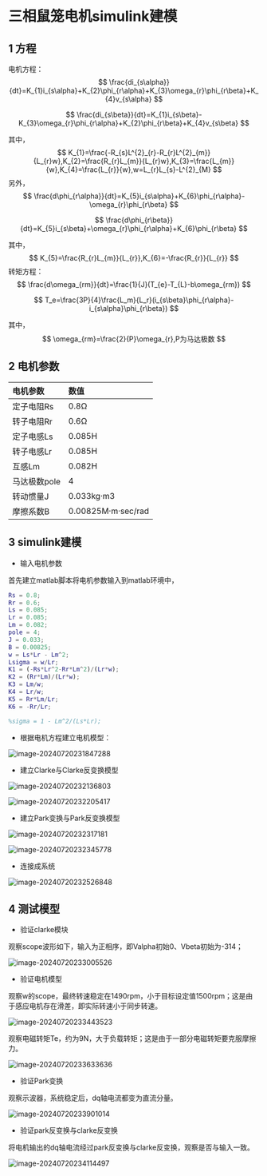 # 三相鼠笼电机simulink建模

## 1 方程

电机方程：
$$
\frac{di_{s\alpha}}{dt}=K_{1}i_{s\alpha}+K_{2}\phi_{r\alpha}+K_{3}\omega_{r}\phi_{r\beta}+K_{4}v_{s\alpha}
$$

$$
\frac{di_{s\beta}}{dt}=K_{1}i_{s\beta}-K_{3}\omega_{r}\phi_{r\alpha}+K_{2}\phi_{r\beta}+K_{4}v_{s\beta}
$$

其中，
$$
K_{1}=\frac{-R_{s}L^{2}_{r}-R_{r}L^{2}_{m}}{L_{r}w},K_{2}=\frac{R_{r}L_{m}}{L_{r}w},K_{3}=\frac{L_{m}}{w},K_{4}=\frac{L_{r}}{w},w=L_{r}L_{s}-L^{2}_{M}
$$
另外，
$$
\frac{d\phi_{r\alpha}}{dt}=K_{5}i_{s\alpha}+K_{6}\phi_{r\alpha}-\omega_{r}\phi_{r\beta}
$$

$$
\frac{d\phi_{r\beta}}{dt}=K_{5}i_{s\beta}+\omega_{r}\phi_{r\alpha}+K_{6}\phi_{r\beta}
$$

其中，
$$
K_{5}=\frac{R_{r}L_{m}}{L_{r}},K_{6}=-\frac{R_{r}}{L_{r}}
$$
转矩方程：
$$
\frac{d\omega_{rm}}{dt}=\frac{1}{J}(T_{e}-T_{L}-b\omega_{rm})
$$

$$
T_e=\frac{3P}{4}\frac{L_m}{L_r}(i_{s\beta}\phi_{r\alpha}-i_{s\alpha}\phi_{r\beta})
$$

其中，
$$
\omega_{rm}=\frac{2}{P}\omega_{r},P为马达极数
$$

## 2 电机参数

| 电机参数     | 数值               |
| :----------- | :----------------- |
| 定子电阻Rs   | 0.8Ω               |
| 转子电阻Rr   | 0.6Ω               |
| 定子电感Ls   | 0.085H             |
| 转子电感Lr   | 0.085H             |
| 互感Lm       | 0.082H             |
| 马达极数pole | 4                  |
| 转动惯量J    | 0.033kg·m3         |
| 摩擦系数B    | 0.00825M·m·sec/rad |

## 3 simulink建模

+ 输入电机参数

首先建立matlab脚本将电机参数输入到matlab环境中，

```matlab
Rs = 0.8;
Rr = 0.6;
Ls = 0.085;
Lr = 0.085;
Lm = 0.082;
pole = 4;
J = 0.033;
B = 0.00825;
w = Ls*Lr - Lm^2;
Lsigma = w/Lr;
K1 = (-Rs*Lr^2-Rr*Lm^2)/(Lr*w);
K2 = (Rr*Lm)/(Lr*w);
K3 = Lm/w;
K4 = Lr/w;
K5 = Rr*Lm/Lr;
K6 = -Rr/Lr;

%sigma = 1 - Lm^2/(Ls*Lr);
```

+ 根据电机方程建立电机模型：

![image-20240720231847288](./assets/1.电机模型.png)

+ 建立Clarke与Clarke反变换模型

![image-20240720232136803](./assets/2.clarke.png)

![image-20240720232205417](./assets/3.clarke反变换.png)

+ 建立Park变换与Park反变换模型

![image-20240720232317181](./assets/4.park.png)

![image-20240720232345778](./assets/5.park反变换.png)

+ 连接成系统

![image-20240720232526848](./assets/6.鼠笼电机.png)

## 4 测试模型

+ 验证clarke模块

观察scope波形如下，输入为正相序，即Valpha初始0、Vbeta初始为-314；

![image-20240720233005526](./assets/7.clarkeyanzheng.png)

+ 验证电机模型

观察w的scope，最终转速稳定在1490rpm，小于目标设定值1500rpm；这是由于感应电机存在滑差，即实际转速小于同步转速。

![image-20240720233443523](./assets/8.rpm.png)

观察电磁转矩Te，约为9N，大于负载转矩；这是由于一部分电磁转矩要克服摩擦力。

![image-20240720233633636](./assets/9.Tl.png)

+ 验证Park变换

观察示波器，系统稳定后，dq轴电流都变为直流分量。

![image-20240720233901014](./assets/10.park.png)

+ 验证park反变换与clarke反变换

将电机输出的dq轴电流经过park反变换与clarke反变换，观察是否与输入一致。

![image-20240720234114497](./assets/11.inv.png)
